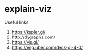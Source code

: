 # explain-viz

Useful links:

1. https://kepler.gl/
2. http://dygraphs.com/
3. https://vis.gl/
4. https://eng.uber.com/deck-gl-4-0/
